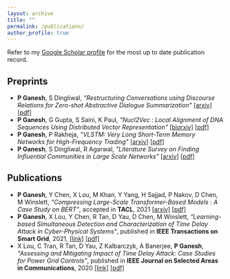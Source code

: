 ```yaml
---
layout: archive
title: ""
permalink: /publications/
author_profile: true
---
```


Refer to my [Google Scholar profile](https://scholar.google.co.in/citations?user=Xd5QJoEAAAAJ&hl=en&oi=ao) for the most up to date publication record.


## Preprints

* **P Ganesh**, S Dingliwal, _"Restructuring Conversations using Discourse Relations for Zero-shot Abstractive Dialogue Summarization"_
[\[arxiv\]](https://arxiv.org/abs/1902.01615) [\[pdf\]](http://prakharg24.github.io/files/restructuring.pdf)
* **P Ganesh**, G Gupta, S Saini, K Paul, _"Nucl2Vec : Local Alignment of DNA Sequences Using Distributed Vector Representation"_
[\[biorxiv\]](https://www.biorxiv.org/content/10.1101/401851v2.abstract) [\[pdf\]](http://prakharg24.github.io/files/nucl2vec.pdf)
* **P Ganesh**, P Rakheja, _"VLSTM: Very Long Short-Term Memory Networks for High-Frequency Trading"_
[\[arxiv\]](https://arxiv.org/abs/1809.01506) [\[pdf\]](http://prakharg24.github.io/files/vlstm.pdf)
* **P Ganesh**, S Dingliwal, R Agarwal, _"Literature Survey on Finding Influential Communities in Large Scale Networks"_
[\[arxiv\]](https://arxiv.org/abs/1902.01629) [\[pdf\]](http://prakharg24.github.io/files/communities.pdf)

## Publications

* **P Ganesh**, Y Chen, X Lou, M Khan, Y Yang, H Sajjad, P Nakov, D Chen, M Winslett, _"Compressing Large-Scale Transformer-Based Models : A Case Study on BERT"_, accepted in **TACL**, 2021
[\[arxiv\]](https://arxiv.org/abs/2002.11985) [\[pdf\]](http://prakharg24.github.io/files/bert_compression.pdf)
* **P Ganesh**, X Lou, Y Chen, R Tan, D Yau, D Chen, M Winslett, _"Learning-based Simultaneous Detection and Characterization of Time Delay Attack in Cyber-Physical Systems"_, published in **IEEE Transactions on Smart Grid**, 2021,
[\[link\]](https://ieeexplore.ieee.org/abstract/document/9352977) [\[pdf\]](http://prakharg24.github.io/files/learning_cps.pdf)
* X Lou, C Tran, R Tan, D Yau, Z Kalbarczyk, A Banerjee, **P Ganesh**, _"Assessing and Mitigating Impact of Time Delay Attack: Case Studies for Power Grid Controls"_,  published in **IEEE Journal on Selected Areas in Communications**, 2020
[\[link\]](https://ieeexplore.ieee.org/abstract/document/8892729) [\[pdf\]](http://prakharg24.github.io/files/assessing_cps.pdf)
